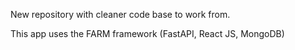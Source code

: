 New repository with cleaner code base to work from.

This app uses the FARM framework (FastAPI, React JS, MongoDB)
